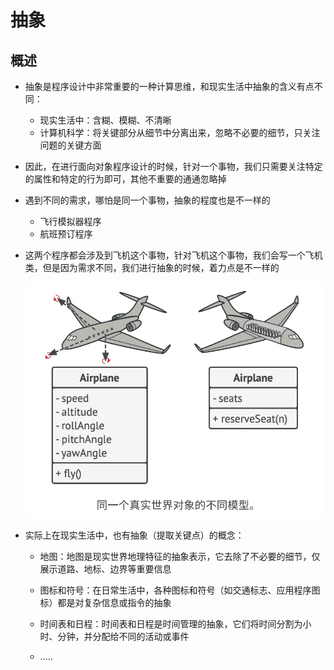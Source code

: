 # 抽象

## 概述

+ 抽象是程序设计中非常重要的一种计算思维，和现实生活中抽象的含义有点不同：

  + 现实生活中：含糊、模糊、不清晰
  + 计算机科学：将关键部分从细节中分离出来，忽略不必要的细节，只关注问题的关键方面

+ 因此，在进行面向对象程序设计的时候，针对一个事物，我们只需要关注特定的属性和特定的行为即可，其他不重要的通通忽略掉

+ 遇到不同的需求，哪怕是同一个事物，抽象的程度也是不一样的

  + 飞行模拟器程序
  + 航班预订程序

+ 这两个程序都会涉及到飞机这个事物，针对飞机这个事物，我们会写一个飞机类，但是因为需求不同，我们进行抽象的时候，着力点是不一样的

  ![alt text](images/抽象程度.png)

+ 实际上在现实生活中，也有抽象（提取关键点）的概念：

  + 地图：地图是现实世界地理特征的抽象表示，它去除了不必要的细节，仅展示道路、地标、边界等重要信息

  + 图标和符号：在日常生活中，各种图标和符号（如交通标志、应用程序图标）都是对复杂信息或指令的抽象

  + 时间表和日程：时间表和日程是时间管理的抽象，它们将时间分割为小时、分钟，并分配给不同的活动或事件

  + .....
